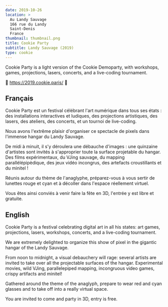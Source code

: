```yaml
---
date: 2019-10-26
location: >
  Au Landy Sauvage
  166 rue du Landy
  Saint-Denis
  France
thumbnail: thumbnail.png
title: Cookie Party
subtitle: Landy Sauvage (2019)
type: cookie
---
```


Cookie Party is a light version of the Cookie Demoparty, with workshops, games, projections, lasers, concerts, and a live-coding tournament.

🍪 https://2019.cookie.paris/ 🍪

## Français

Cookie Party est un festival célébrant l'art numérique dans tous ses états : des installations interactives et ludiques, des projections artistiques, des lasers, des ateliers, des concerts, et un tournoi de live-coding.

Nous avons l'extrême plaisir d'organiser ce spectacle de pixels dans l'immense hangar du Landy Sauvage.

De midi à minuit, il s'y déroulera une débauche d'images : une quinzaine d'artistes sont invités à s'approprier toute la surface projetable du hangar. Des films expérimentaux, du VJing sauvage, du mapping parallélépipèdique, des jeux vidéo incongrus, des artefacts croustillants et du minitel !

Réunis autour du thème de l'anaglyphe, préparez-vous à vous sertir de lunettes rouge et cyan et à décoller dans l'espace réellement virtuel.

Vous êtes ainsi conviés à venir faire la fête en 3D, l'entrée y est libre et gratuite.

## English

Cookie Party is a festival celebrating digital art in all his states: art games, projections, lasers, workshops, concerts, and a live-coding tournament.

We are extremely delighted to organize this show of pixel in the gigantic hangar of the Landy Sauvage.

From noon to midnight, a visual debauchery will rage: several artists are invited to take over all the projectable surfaces of the hangar. Experimental movies, wild VJing, parallelepiped mapping, incongruous video games, crispy artifacts and minitel!

Gathered around the theme of the anaglyph, prepare to wear red and cyan glasses and to take off into a really virtual space.

You are invited to come and party in 3D, entry is free.
